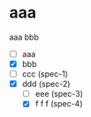 # aaa
aaa
bbb
- [ ] aaa
- [x] bbb
- [ ] ccc (spec-1)
- [x] ddd (spec-2)
  - [ ] eee (spec-3)
  - [x] f f f (spec-4)
